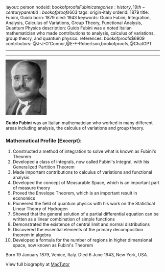 layout: person
nodeid: bookofproofs$Fubini
categories: history,19th-century
parentid: bookofproofs$603
tags: origin-italy
orderid: 1879
title: Fubini, Guido
born: 1879
died: 1943
keywords: Guido Fubini, Integration, Analysis, Calculus of Variations, Group Theory, Functional Analysis, Quantum Physics
description: Guido Fubini was a noted Italian mathematician who made contributions to analysis, calculus of variations, group theory, and quantum physics.
references: bookofproofs$6909
contributors: @J-J-O'Connor,@E-F-Robertson,bookofproofs,@ChatGPT

---



---

![Fubini.jpg](https://github.com/bookofproofs/bookofproofs.github.io/blob/main/_sources/_assets/images/portraits/Fubini.jpg?raw=true)

**Guido Fubini** was an Italian mathematician who worked in many different areas including analysis, the calculus of variations and group theory.

### Mathematical Profile (Excerpt):
1. Constructed a method of integration to solve what is known as Fubini's Theorem
2. Developed a class of integrals, now called Fubini's Integral, with his Generalized Partition Theorem
3. Made important contributions to calculus of variations and functional analysis
4. Developed the concept of Measurable Space, which is an important part of measure theory
5. Proved the Envelope Theorem, which is an important result in economics
6. Pioneered the field of quantum physics with his work on the Statistical Linear Theory of Hydrogen
7. Showed that the general solution of a partial differential equation can be written as a linear combination of simple functions
8. Demonstrated the existence of central limit and normal distributions
9. Discovered the essential elements of the primary decomposition theorem in algebra
10. Developed a formula for the number of regions in higher dimensional space, now known as Fubini's Theorem

Born 19 January 1879, Venice, Italy. Died 6 June 1943, New York, USA.

View full biography at [MacTutor](https://mathshistory.st-andrews.ac.uk/Biographies/Fubini/)
